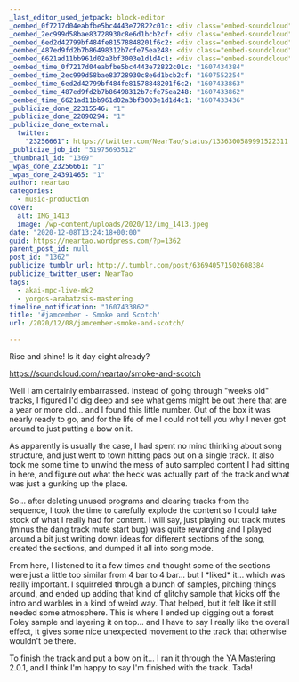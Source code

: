 ```yaml
---
_last_editor_used_jetpack: block-editor
_oembed_0f7217d04eabfbe5bc4443e72822c01c: <div class="embed-soundcloud"><iframe title="Smoke And Scotch by NearTao" width="500" height="400" scrolling="no" frameborder="no" src="https://w.soundcloud.com/player/?visual=true&url=https%3A%2F%2Fapi.soundcloud.com%2Ftracks%2F943560040&show_artwork=true&maxwidth=500&maxheight=750&dnt=1"></iframe></div>
_oembed_2ec999d58bae83728930c8e6d1bcb2cf: <div class="embed-soundcloud"><iframe title="Depth Of Ra by NearTao" width="500" height="400" scrolling="no" frameborder="no" src="https://w.soundcloud.com/player/?visual=true&url=https%3A%2F%2Fapi.soundcloud.com%2Ftracks%2F944581822&show_artwork=true&maxwidth=500&maxheight=750&dnt=1"></iframe></div>
_oembed_6ed2d42799bf484fe81578848201f6c2: <div class="embed-soundcloud"><iframe title="Smoke And Scotch by NearTao" width="584" height="400" scrolling="no" frameborder="no" src="https://w.soundcloud.com/player/?visual=true&url=https%3A%2F%2Fapi.soundcloud.com%2Ftracks%2F943560040&show_artwork=true&maxwidth=584&maxheight=876&dnt=1"></iframe></div>
_oembed_487ed9fd2b7b86498312b7cfe75ea248: <div class="embed-soundcloud"><iframe title="Smoke And Scotch by NearTao" width="940" height="400" scrolling="no" frameborder="no" src="https://w.soundcloud.com/player/?visual=true&url=https%3A%2F%2Fapi.soundcloud.com%2Ftracks%2F943560040&show_artwork=true&maxwidth=940&maxheight=1000&dnt=1"></iframe></div>
_oembed_6621ad11bb961d02a3bf3003e1d1d4c1: <div class="embed-soundcloud"><iframe title="Smoke And Scotch by NearTao" width="750" height="400" scrolling="no" frameborder="no" src="https://w.soundcloud.com/player/?visual=true&url=https%3A%2F%2Fapi.soundcloud.com%2Ftracks%2F943560040&show_artwork=true&maxwidth=750&maxheight=1000&dnt=1"></iframe></div>
_oembed_time_0f7217d04eabfbe5bc4443e72822c01c: "1607434384"
_oembed_time_2ec999d58bae83728930c8e6d1bcb2cf: "1607552254"
_oembed_time_6ed2d42799bf484fe81578848201f6c2: "1607433863"
_oembed_time_487ed9fd2b7b86498312b7cfe75ea248: "1607433862"
_oembed_time_6621ad11bb961d02a3bf3003e1d1d4c1: "1607433436"
_publicize_done_22315546: "1"
_publicize_done_22890294: "1"
_publicize_done_external:
  twitter:
    "23256661": https://twitter.com/NearTao/status/1336300589991522311
_publicize_job_id: "51975693512"
_thumbnail_id: "1369"
_wpas_done_23256661: "1"
_wpas_done_24391465: "1"
author: neartao
categories:
  - music-production
cover:
  alt: IMG_1413
  image: /wp-content/uploads/2020/12/img_1413.jpeg
date: "2020-12-08T13:24:18+00:00"
guid: https://neartao.wordpress.com/?p=1362
parent_post_id: null
post_id: "1362"
publicize_tumblr_url: http://.tumblr.com/post/636940571502608384
publicize_twitter_user: NearTao
tags:
  - akai-mpc-live-mk2
  - yorgos-arabatzsis-mastering
timeline_notification: "1607433862"
title: '#jamcember - Smoke and Scotch'
url: /2020/12/08/jamcember-smoke-and-scotch/

---
```

Rise and shine! Is it day eight already?

https://soundcloud.com/neartao/smoke-and-scotch

Well I am certainly embarrassed. Instead of going through "weeks old" tracks, I figured I'd dig deep and see what gems might be out there that are a year or more old... and I found this little number. Out of the box it was nearly ready to go, and for the life of me I could not tell you why I never got around to just putting a bow on it.

As apparently is usually the case, I had spent no mind thinking about song structure, and just went to town hitting pads out on a single track. It also took me some time to unwind the mess of auto sampled content I had sitting in here, and figure out what the heck was actually part of the track and what was just a gunking up the place.

So... after deleting unused programs and clearing tracks from the sequence, I took the time to carefully explode the content so I could take stock of what I really had for content. I will say, just playing out track mutes (minus the dang track mute start bug) was quite rewarding and I played around a bit just writing down ideas for different sections of the song, created the sections, and dumped it all into song mode.

From here, I listened to it a few times and thought some of the sections were just a little too similar from 4 bar to 4 bar... but I \*liked\* it... which was really important. I squirreled through a bunch of samples, pitching things around, and ended up adding that kind of glitchy sample that kicks off the intro and warbles in a kind of weird way. That helped, but it felt like it still needed some atmosphere. This is where I ended up digging out a forest Foley sample and layering it on top... and I have to say I really like the overall effect, it gives some nice unexpected movement to the track that otherwise wouldn't be there.

To finish the track and put a bow on it... I ran it through the YA Mastering 2.0.1, and I think I'm happy to say I'm finished with the track. Tada!

